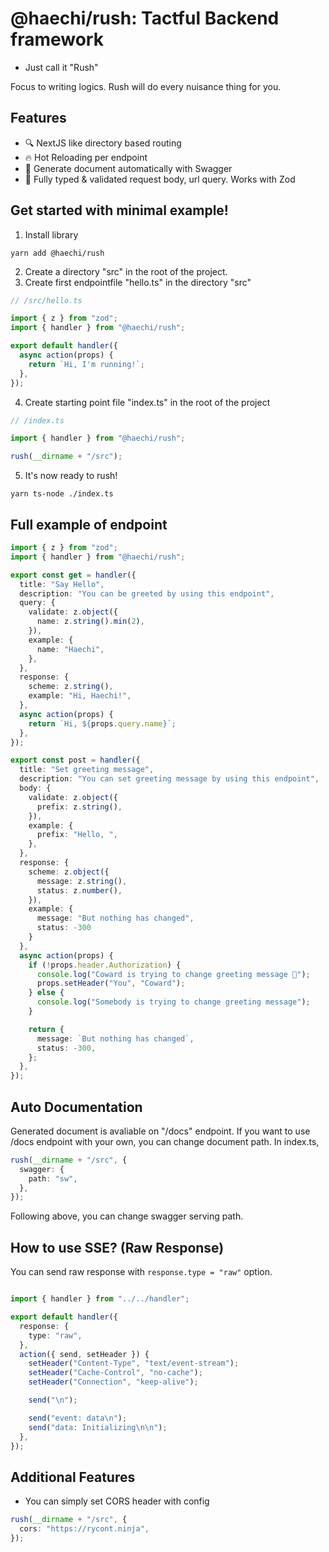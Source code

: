 # @haechi/rush: Tactful Backend framework

- Just call it "Rush"

Focus to writing logics. Rush will do every nuisance thing for you.

## Features

- 🔍 NextJS like directory based routing
- 🔥 Hot Reloading per endpoint
- 📜 Generate document automatically with Swagger
- 🦾 Fully typed & validated request body, url query. Works with Zod

## Get started with minimal example!

1. Install library

```
yarn add @haechi/rush
```

2. Create a directory "src" in the root of the project.
3. Create first endpointfile "hello.ts" in the directory "src"

```typescript
// /src/hello.ts

import { z } from "zod";
import { handler } from "@haechi/rush";

export default handler({
  async action(props) {
    return `Hi, I'm running!`;
  },
});
```

4. Create starting point file "index.ts" in the root of the project

```typescript
// /index.ts

import { handler } from "@haechi/rush";

rush(__dirname + "/src");
```

5. It's now ready to rush!

```
yarn ts-node ./index.ts
```

## Full example of endpoint

```typescript
import { z } from "zod";
import { handler } from "@haechi/rush";

export const get = handler({
  title: "Say Hello",
  description: "You can be greeted by using this endpoint",
  query: {
    validate: z.object({
      name: z.string().min(2),
    }),
    example: {
      name: "Haechi",
    },
  },
  response: {
    scheme: z.string(),
    example: "Hi, Haechi!",
  },
  async action(props) {
    return `Hi, ${props.query.name}`;
  },
});

export const post = handler({
  title: "Set greeting message",
  description: "You can set greeting message by using this endpoint",
  body: {
    validate: z.object({
      prefix: z.string(),
    }),
    example: {
      prefix: "Hello, ",
    },
  },
  response: {
    scheme: z.object({
      message: z.string(),
      status: z.number(),
    }),
    example: {
      message: "But nothing has changed",
      status: -300
    }
  },
  async action(props) {
    if (!props.header.Authorization) {
      console.log("Coward is trying to change greeting message 🤣");
      props.setHeader("You", "Coward");
    } else {
      console.log("Somebody is trying to change greeting message");
    }

    return {
      message: `But nothing has changed`,
      status: -300,
    };
  },
});
```

## Auto Documentation

Generated document is avaliable on "/docs" endpoint. If you want to use /docs endpoint with your own, you can change document path. In index.ts,

```typescript
rush(__dirname + "/src", {
  swagger: {
    path: "sw",
  },
});
```

Following above, you can change swagger serving path.

## How to use SSE? (Raw Response)

You can send raw response with `response.type = "raw"` option.

```typescript

import { handler } from "../../handler";

export default handler({
  response: {
    type: "raw",
  },
  action({ send, setHeader }) {
    setHeader("Content-Type", "text/event-stream");
    setHeader("Cache-Control", "no-cache");
    setHeader("Connection", "keep-alive");

    send("\n");

    send("event: data\n");
    send("data: Initializing\n\n");
  },
});
```

## Additional Features

- You can simply set CORS header with config

```typescript
rush(__dirname + "/src", {
  cors: "https://rycont.ninja",
});
```
